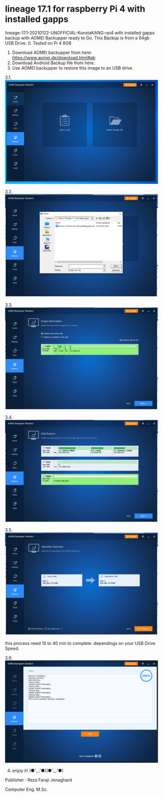 # lineage 17.1 for raspberry Pi 4 with installed gapps
lineage-17.1-20210122-UNOFFICIAL-KonstaKANG-rpi4 with installed gapps backup with AOMEI Backupper ready to Go. This Backup is from a 64gb USB Drive.
0. Tested on Pi 4 8GB
1. Download AOMEI backupper from here: https://www.aomei.de/download.html#ab
2. Download Android Backup file from here.
3. Use AOMEI backupper to restore this image to an USB drive.

3.1.
![alt text](https://github.com/r3zafa/lineage-17.1-rpi4_gapps_64gb/blob/main/1.PNG)

3.2.
![alt text](https://github.com/r3zafa/lineage-17.1-rpi4_gapps_64gb/blob/main/2.PNG)

3.3.
![alt text](https://github.com/r3zafa/lineage-17.1-rpi4_gapps_64gb/blob/main/3.PNG)

3.4.
![alt text](https://github.com/r3zafa/lineage-17.1-rpi4_gapps_64gb/blob/main/4.PNG)

3.5.
![alt text](https://github.com/r3zafa/lineage-17.1-rpi4_gapps_64gb/blob/main/5.PNG)

this process need 15 to 40 min to complete. dependings on your USB Drive Speed.

3.6.
![alt text](https://github.com/r3zafa/lineage-17.1-rpi4_gapps_64gb/blob/main/6.PNG)

4. enjoy it! (●'◡'●)(●'◡'●) 

Publisher : Reza Faraji Jenaghard

Computer Eng. M.Sc.
